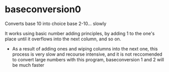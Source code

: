 # baseconversion0
Converts base 10 into choice base 2-10... slowly

It works using basic number adding principles, by adding 1 to the one's place until it overflows into the next column, and so on.
- As a result of adding ones and wiping columns into the next one, this process is very slow and recourse intensive, and it is not reccomended to convert large numbers with this program, baseconversion 1 and 2 will be much faster
